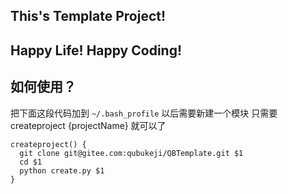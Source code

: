 ## This's Template Project!
## Happy Life! Happy Coding!

## 如何使用？

把下面这段代码加到 ` ~/.bash_profile ` 以后需要新建一个模块 只需要 createproject {projectName} 就可以了

```
createproject() {
  git clone git@gitee.com:qubukeji/QBTemplate.git $1
  cd $1
  python create.py $1
}

```
